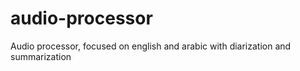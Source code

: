 # audio-processor
Audio processor, focused on english and arabic with diarization and summarization
